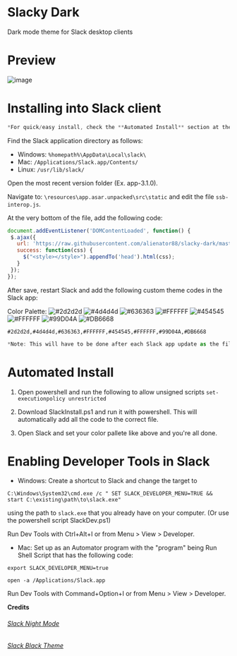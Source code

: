 # Slacky Dark
Dark mode theme for Slack desktop clients

# Preview
![image](https://user-images.githubusercontent.com/6263626/42593334-5e385dfc-8509-11e8-810c-3aef29d02e0c.jpg)

# Installing into Slack client
```javascript
*For quick/easy install, check the **Automated Install** section at the bottom.
```

Find the Slack application directory as follows:
* Windows: `%homepath%\AppData\Local\slack\`
* Mac: `/Applications/Slack.app/Contents/`
* Linux: `/usr/lib/slack/`

Open the most recent version folder (Ex. app-3.1.0).

Navigate to: `\resources\app.asar.unpacked\src\static` and edit the file `ssb-interop.js`.

At the very bottom of the file, add the following code:

```javascript
document.addEventListener('DOMContentLoaded', function() {
 $.ajax({
   url: 'https://raw.githubusercontent.com/alienator88/slacky-dark/master/dark.css',
   success: function(css) {
     $("<style></style>").appendTo('head').html(css);
   }
 });
});
```
After save, restart Slack and add the following custom theme codes in the Slack app: 

Color Palette: 
![#2d2d2d](https://placehold.it/15/2d2d2d/000000?text=+)
![#4d4d4d](https://placehold.it/15/4d4d4d/000000?text=+)
![#636363](https://placehold.it/15/636363/000000?text=+)
![#FFFFFF](https://placehold.it/15/FFFFFF/000000?text=+)
![#454545](https://placehold.it/15/454545/000000?text=+)
![#FFFFFF](https://placehold.it/15/FFFFFF/000000?text=+)
![#99D04A](https://placehold.it/15/99D04A/000000?text=+)
![#DB6668](https://placehold.it/15/DB6668/000000?text=+)
```
#2d2d2d,#4d4d4d,#636363,#FFFFFF,#454545,#FFFFFF,#99D04A,#DB6668
```

```javascript
*Note: This will have to be done after each Slack app update as the file is overwritten.*
```

# Automated Install

1. Open powershell and run the following to allow unsigned scripts ```set-executionpolicy unrestricted```

2. Download SlackInstall.ps1 and run it with powershell. This will automatically add all the code to the correct file.

3. Open Slack and set your color pallete like above and you're all done.

# Enabling Developer Tools in Slack

* Windows: Create a shortcut to Slack and change the target to 

`C:\Windows\System32\cmd.exe /c " SET SLACK_DEVELOPER_MENU=TRUE && start C:\existing\path\to\slack.exe"`

using the path to `slack.exe` that you already have on your computer. (Or use the powershell script SlackDev.ps1)

Run Dev Tools with Ctrl+Alt+I or from Menu > View > Developer.

* Mac: Set up as an Automator program with the "program" being Run Shell Script that has the following code:

```
export SLACK_DEVELOPER_MENU=true

open -a /Applications/Slack.app
```

Run Dev Tools with Command+Option+I or from Menu > View > Developer.

**Credits**

###### [Slack Night Mode](https://github.com/laCour/slack-night-mode) ######

###### [Slack Black Theme](https://github.com/widget-/slack-black-theme) ######
